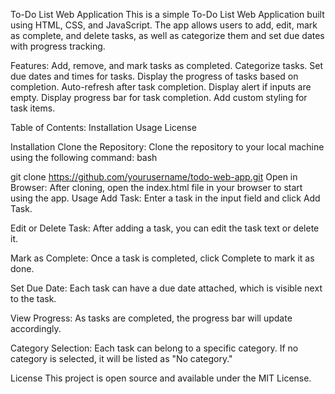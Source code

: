 To-Do List Web Application
This is a simple To-Do List Web Application built using HTML, CSS, and JavaScript. The app allows users to add, edit, mark as complete, and delete tasks, as well as categorize them and set due dates with progress tracking.

Features:
Add, remove, and mark tasks as completed.
Categorize tasks.
Set due dates and times for tasks.
Display the progress of tasks based on completion.
Auto-refresh after task completion.
Display alert if inputs are empty.
Display progress bar for task completion.
Add custom styling for task items.

Table of Contents:
Installation
Usage
License

Installation
Clone the Repository: Clone the repository to your local machine using the following command:
bash

git clone https://github.com/yourusername/todo-web-app.git
Open in Browser: After cloning, open the index.html file in your browser to start using the app.
Usage
Add Task: Enter a task in the input field and click Add Task.

Edit or Delete Task: After adding a task, you can edit the task text or delete it.

Mark as Complete: Once a task is completed, click Complete to mark it as done.

Set Due Date: Each task can have a due date attached, which is visible next to the task.

View Progress: As tasks are completed, the progress bar will update accordingly.

Category Selection: Each task can belong to a specific category. If no category is selected, it will be listed as "No category."

License
This project is open source and available under the MIT License.
